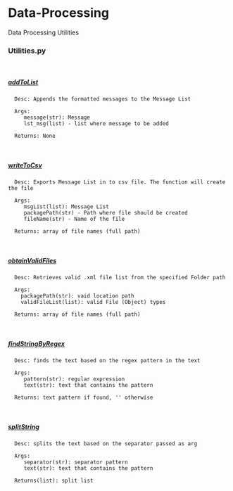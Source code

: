 # Data-Processing
Data Processing Utilities


### Utilities.py


</br>


##### [addToList](https://github.com/soujanno3dot0/Data-Processing/blob/a0da390d71bde0e4c55deb667e2a595c76083c7d/Utilities.py#L10)

```
  Desc: Appends the formatted messages to the Message List

  Args:
     message(str): Message
     lst_msg(list) - list where message to be added       

  Returns: None

 ```
 
</br>

##### [writeToCsv](https://github.com/soujanno3dot0/Data-Processing/blob/a0da390d71bde0e4c55deb667e2a595c76083c7d/Utilities.py#L26)

```
  Desc: Exports Message List in to csv file. The function will create the file

  Args:
     msgList(list): Message List
     packagePath(str) - Path where file should be created
     fileName(str) - Name of the file       

  Returns: array of file names (full path)

 ```
 
</br>

##### [obtainValidFiles](https://github.com/soujanno3dot0/Data-Processing/blob/a0da390d71bde0e4c55deb667e2a595c76083c7d/Utilities.py#L46)

```
  Desc: Retrieves valid .xml file list from the specified Folder path

  Args:
    packagePath(str): vaid location path
    validFileList(list): valid File (Object) types       

  Returns: array of file names (full path)

 ```
 
</br>

##### [findStringByRegex](https://github.com/soujanno3dot0/Data-Processing/blob/a0da390d71bde0e4c55deb667e2a595c76083c7d/Utilities.py#L73)

```
  Desc: finds the text based on the regex pattern in the text

  Args:
     pattern(str): regular expression
     text(str): text that contains the pattern      

  Returns: text pattern if found, '' otherwise

 ```
 
</br>

##### [splitString](https://github.com/soujanno3dot0/Data-Processing/blob/a0da390d71bde0e4c55deb667e2a595c76083c7d/Utilities.py#L92)

```
  Desc: splits the text based on the separator passed as arg

  Args:
     separator(str): separator pattern
     text(str): text that contains the pattern      

  Returns(list): split list

 ```
 
</br>
